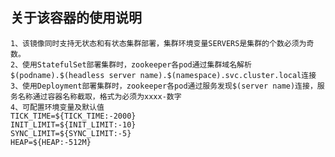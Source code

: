 关于该容器的使用说明
----
    1、该镜像同时支持无状态和有状态集群部署，集群环境变量SERVERS是集群的个数必须为奇数。
    2、使用StatefulSet部署集群时，zookeeper各pod通过集群域名解析$(podname).$(headless server name).$(namespace).svc.cluster.local连接
    3、使用Deployment部署集群时，zookeeper各pod通过服务发现$(server name)连接，服务名称通过容器名称截取，格式为必须为xxxx-数字
	4、可配置环境变量及默认值
	TICK_TIME=${TICK_TIME:-2000}
	INIT_LIMIT=${INIT_LIMIT:-10}
	SYNC_LIMIT=${SYNC_LIMIT:-5}
	HEAP=${HEAP:-512M}